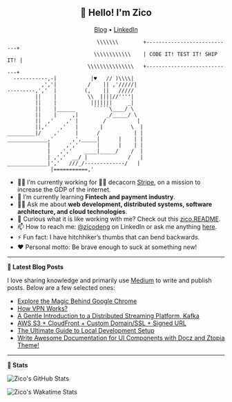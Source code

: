 <h2 align="center">👋 Hello! I'm Zico</h2>

<p align="center">
  <a href="https://zicodeng.medium.com/">Blog</a> •
  <a href="https://www.linkedin.com/in/zico-deng/">LinkedIn</a>
</p>

```
                             \\\\\\\        +----------------------------+
                            \\\\\\\\\\\\    | CODE IT! TEST IT! SHIP IT! |              
                          \\\\\\\\\\\\\\\   +----------------------------+
  -----------,-|           |♥️   // )\\\\| 
           ,','|          /    || ,'/////|
---------,','  |         (,    ||   /////
         ||    |          \\  ||||//''''|
         ||    |           |||||||     _|
         ||    |______      `````\____/ \
         ||    |     ,|         _/_____/ \
         ||  ,'    ,' |        /          |
         ||,'    ,'   |       |         \  |
_________|/    ,'     |      /           | |
_____________,'      ,',_____|      |    | |
             |     ,','      |      |    | |
             |   ,','    ____|_____/    /  |
             | ,','  __/ |             /   |
_____________|','   ///_/-------------/   |
              |===========,'
```

- 👨‍💻 I’m currently working for 🌟🦄 decacorn [Stripe](https://stripe.com/), on a mission to increase the GDP of the internet.
- 📖 I’m currently learning **Fintech and payment industry**.
- 🙋‍♂️ Ask me about **web development, distributed systems, software architecture, and cloud technologies**.
- 🤝 Curious what it is like working with me? Check out this [zico.README](https://zicodeng.medium.com/zico-readme-my-personal-readme-for-colleagues-d15269dcb576).
- 📫 How to reach me: [@zicodeng](https://www.linkedin.com/in/zico-deng/) on LinkedIn or ask me anything [here](https://github.com/zicodeng/zicodeng/issues).
- ⚡ Fun fact: I have hitchhiker’s thumbs that can bend backwards.
- ❤️ Personal motto: Be brave enough to suck at something new!

-------

**📝 Latest Blog Posts**

I love sharing knowledge and primarily use [Medium](https://medium.com/@zicodeng) to write and publish posts. Below are a few selected ones:

- [Explore the Magic Behind Google Chrome](https://zicodeng.medium.com/explore-the-magic-behind-google-chrome-c3563dbd2739)
- [How VPN Works?](https://zicodeng.medium.com/how-vpn-works-b7549dcc6ce4)
- [A Gentle Introduction to a Distributed Streaming Platform, Kafka](https://zicodeng.medium.com/a-gentle-introduction-to-a-distributed-streaming-platform-kafka-e2355148dda0)
- [AWS S3 + CloudFront + Custom Domain/SSL + Signed URL](https://zicodeng.medium.com/aws-s3-cloudfront-custom-domain-ssl-signed-url-260a0fac3545)
- [The Ultimate Guide to Local Development Setup](https://zicodeng.medium.com/the-ultimate-guide-to-local-development-setup-fe0bf02b266c)
- [Write Awesome Documentation for UI Components with Docz and Ztopia Theme!](https://zicodeng.medium.com/write-awesome-documentation-for-ui-components-with-docz-and-ztopia-theme-dcc8acb36abb)

-------

**🚀 Stats**

![Zico's GitHub Stats](https://github-readme-stats.vercel.app/api?username=zicodeng&show_icons=true&theme=radical)

![Zico's Wakatime Stats](https://github-readme-stats.vercel.app/api/wakatime?username=@zicodeng&theme=radical&v=3)

